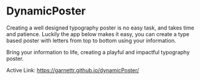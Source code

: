 # DynamicPoster
Creating a well designed typography poster is no easy task, and takes time and patience.
Luckily the app below makes it easy, you can create a type based poster with letters from top to bottom using your information.

 Bring your information to life, creating a playful and impactful typography poster.


Active Link: https://garnettr.github.io/dynamicPoster/
